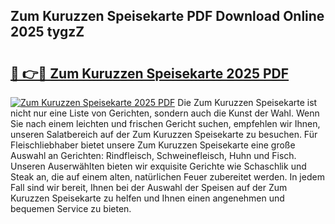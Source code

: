 ## Zum Kuruzzen Speisekarte PDF Download Online 2025 tygzZ

# <h2><a href="http://gccagf.nevu.top/?p=Zum+Kuruzzen+Speisekarte">🔗 👉🔴 Zum Kuruzzen Speisekarte 2025 PDF</a></h2>

[![Zum Kuruzzen Speisekarte 2025 PDF](https://i.imgur.com/dBaPXMq.png)](http://gccagf.nevu.top/?p=Zum+Kuruzzen+Speisekarte)
Die Zum Kuruzzen Speisekarte ist nicht nur eine Liste von Gerichten, sondern auch die Kunst der Wahl. Wenn Sie nach einem leichten und frischen Gericht suchen, empfehlen wir Ihnen, unseren Salatbereich auf der Zum Kuruzzen Speisekarte zu besuchen. Für Fleischliebhaber bietet unsere Zum Kuruzzen Speisekarte eine große Auswahl an Gerichten: Rindfleisch, Schweinefleisch, Huhn und Fisch. Unseren Auserwählten bieten wir exquisite Gerichte wie Schaschlik und Steak an, die auf einem alten, natürlichen Feuer zubereitet werden. In jedem Fall sind wir bereit, Ihnen bei der Auswahl der Speisen auf der Zum Kuruzzen Speisekarte zu helfen und Ihnen einen angenehmen und bequemen Service zu bieten.
